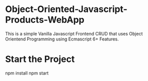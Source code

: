 # Object-Oriented-Javascript-Products-WebApp

This is a simple Vanilla Javascript Frontend CRUD that uses Object Orientend Programming using Ecmascript 6+ Features.

# Start the Project

npm install
npm start
